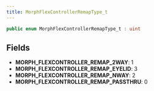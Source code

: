 ```yaml
---
title: MorphFlexControllerRemapType_t
---
```


```csharp
public enum MorphFlexControllerRemapType_t : uint
```

## Fields

- **MORPH_FLEXCONTROLLER_REMAP_2WAY**: 1
- **MORPH_FLEXCONTROLLER_REMAP_EYELID**: 3
- **MORPH_FLEXCONTROLLER_REMAP_NWAY**: 2
- **MORPH_FLEXCONTROLLER_REMAP_PASSTHRU**: 0

